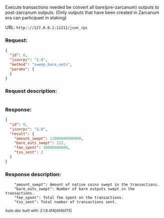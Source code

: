 Execute transactions needed be convert all bare(pre-zarcanum) outputs to post-zarcanum outputs. (Only outputs that have been created in Zarcanum era can participaet in staking)

URL: ```http:://127.0.0.1:11211/json_rpc```
### Request: 
```json
{
  "id": 0,
  "jsonrpc": "2.0",
  "method": "sweep_bare_outs",
  "params": {
  }
}
```
### Request description: 
```

```
### Response: 
```json
{
  "id": 0,
  "jsonrpc": "2.0",
  "result": {
    "amount_swept": 12000000000000,
    "bare_outs_swept": 112,
    "fee_spent": 10000000000,
    "txs_sent": 2
  }
}
```
### Response description: 
```
    "amount_swept": Amount of native coins swept in the transactions.
    "bare_outs_swept": Number of bare outputs swept in the transactions.
    "fee_spent": Total fee spent on the transactions.
    "txs_sent": Total number of transactions sent.

```
<sub>Auto-doc built with: 2.1.8.414[d56bf75]</sub>